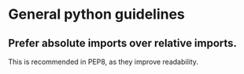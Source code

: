 # General python guidelines

## Prefer absolute imports over relative imports.

This is recommended in PEP8, as they improve readability.
